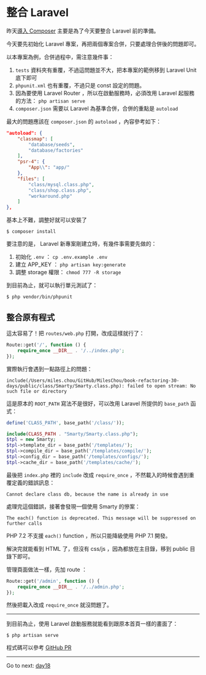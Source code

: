 # 整合 Laravel

昨天[導入 Composer][] 主要是為了今天要整合 Laravel 前的準備。

今天要先初始化 Laravel 專案，再把兩個專案合併，只要處理合併後的問題即可。

以本專案為例，合併過程中，需注意幾件事：

1. `tests` 資料夾有重覆，不過這問題並不大，把本專案的範例移到 Laravel Unit 底下即可
2. `phpunit.xml` 也有重覆，不過只是 const 設定的問題。
3. 因為要使用 Laravel Router ，所以在啟動服務時，必須改用 Laravel 起服務的方法： `php artisan serve`
4. `composer.json` 需要以 Laravel 為基準合併，合併的重點是 `autoload`

最大的問題應該在 `composer.json` 的 `autoload` ，內容參考如下：

```json
"autoload": {
    "classmap": [
        "database/seeds",
        "database/factories"
    ],
    "psr-4": {
        "App\\": "app/"
    },
    "files": [
        "class/mysql.class.php",
        "class/shop.class.php",
        "workaround.php"
    ]
},
```

基本上不難，調整好就可以安裝了

```
$ composer install
```

要注意的是， Laravel 新專案剛建立時，有幾件事需要先做的：

1. 初始化 `.env` ： `cp .env.example .env`
2. 建立 APP_KEY ： `php artisan key:generate`
3. 調整 storage 權限： `chmod 777 -R storage`

到目前為止，就可以執行單元測試了：

```
$ php vendor/bin/phpunit
```

## 整合原有程式

這太容易了！把 `routes/web.php` 打開，改成這樣就行了：

```php
Route::get('/', function () {
    require_once __DIR__ . '/../index.php';
});
```

實際執行會遇到一點路徑上的問題：

```
include(/Users/miles.chou/GitHub/MilesChou/book-refactoring-30-days/public/class/Smarty/Smarty.class.php): failed to open stream: No such file or directory
```

這是原本的 `ROOT_PATH` 寫法不是很好，可以改用 Laravel 所提供的 `base_path` 函式：

```php
define('CLASS_PATH', base_path('/class/'));

include(CLASS_PATH . "Smarty/Smarty.class.php");
$tpl = new Smarty;
$tpl->template_dir = base_path('/templates/');
$tpl->compile_dir = base_path('/templates/compile/');
$tpl->config_dir = base_path('/templates/configs/');
$tpl->cache_dir = base_path('/templates/cache/');
```

最後把 `index.php` 裡的 `include` 改成 `require_once` ，不然載入的時候會遇到重覆定義的錯誤訊息：

```
Cannot declare class db, because the name is already in use
```

處理完這個錯誤，接著會發現一個使用 Smarty 的慘案：

```
The each() function is deprecated. This message will be suppressed on further calls
```

PHP 7.2 不支援 `each()` function ，所以只能降級使用 PHP 7.1 開發。

解決完就能看到 HTML 了，但沒有 css/js ，因為都放在主目錄，移到 public 目錄下即可。

管理頁面做法一樣，先加 route ：

```php
Route::get('/admin', function () {
    require_once __DIR__ . '/../admin.php';
});
```

然後把載入改成 `require_once` 就沒問題了。

---

到目前為止，使用 Laravel 啟動服務就能看到跟原本首頁一樣的畫面了：

```
$ php artisan serve
```

程式碼可以參考 [GitHub PR](https://github.com/MilesChou/book-refactoring-30-days/pull/4)

[導入 Composer]: /docs/day16.md

* * *
Go to next:
[day18](./day18.md)